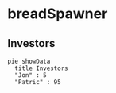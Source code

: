 # breadSpawner

## Investors
```mermaid
pie showData
  title Investors
  "Jon" : 5
  "Patric" : 95
```
